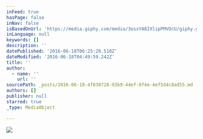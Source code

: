 ```yaml
---
inFeed: true
hasPage: false
inNav: false
isBasedOnUrl: 'https://media.giphy.com/media/3osxYA8IXlipPMVOcU/giphy.gif'
inLanguage: null
keywords: []
description: ''
datePublished: '2016-06-18T06:25:20.510Z'
dateModified: '2016-06-18T04:49:59.242Z'
title: ''
author:
  - name: ''
    url: ''
sourcePath: _posts/2016-06-18-4f830728-93b9-44ef-8f4e-4ef5d4c8ad55.md
authors: []
publisher: null
starred: true
_type: MediaObject

---
```

![](https://the-grid-user-content.s3-us-west-2.amazonaws.com/dfa140d2-a123-4555-92ef-f0efaf88e6c9.gif)
